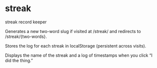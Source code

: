 # streak
streak record keeper

Generates a new two-word slug if visited at /streak/ and redirects to /streak/{two-words}.

Stores the log for each streak in localStorage (persistent across visits).

Displays the name of the streak and a log of timestamps when you click “I did the thing.”
